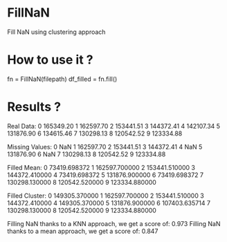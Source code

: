 # FillNaN
Fill NaN using clustering approach


# How to use it ?
fn = FillNaN(filepath)
df_filled = fn.fill()

# Results ?

Real Data:
0    165349.20
1    162597.70
2    153441.51
3    144372.41
4    142107.34
5    131876.90
6    134615.46
7    130298.13
8    120542.52
9    123334.88

Missing Values:
0          NaN
1    162597.70
2    153441.51
3    144372.41
4          NaN
5    131876.90
6          NaN
7    130298.13
8    120542.52
9    123334.88

Filled Mean:
0     73419.698372
1    162597.700000
2    153441.510000
3    144372.410000
4     73419.698372
5    131876.900000
6     73419.698372
7    130298.130000
8    120542.520000
9    123334.880000

Filled Cluster:
0    149305.370000
1    162597.700000
2    153441.510000
3    144372.410000
4    149305.370000
5    131876.900000
6    107403.635714
7    130298.130000
8    120542.520000
9    123334.880000

Filling NaN thanks to a KNN approach, we get a score of:
0.973
Filling NaN thanks to a mean approach, we get a score of:
0.847
